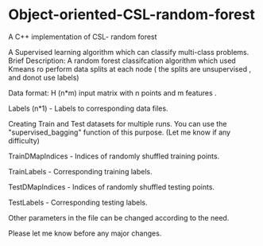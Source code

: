 Object-oriented-CSL-random-forest
=================================

A C++ implementation of CSL- random forest

A Supervised learning algorithm which can classify multi-class problems. Brief Description: A random forest classifcation algorithm which used Kmeans ro perform data splits at each node ( the splits are unsupervised , and donot use labels)

Data format: H (n*m) input matrix with n points and m features . 

Labels (n*1) - Labels to corresponding data files.

Creating Train and Test datasets for multiple runs. You can use the "supervised_bagging" function of this purpose. (Let me know if any difficulty) 

TrainDMapIndices - Indices of randomly shuffled training points. 

TrainLabels - Corresponding training labels. 

TestDMapIndices - Indices of randomly shuffled testing points. 

TestLabels - Corresponding testing labels.  

Other parameters in the file can be changed according to the need.

Please let me know before any major changes.

